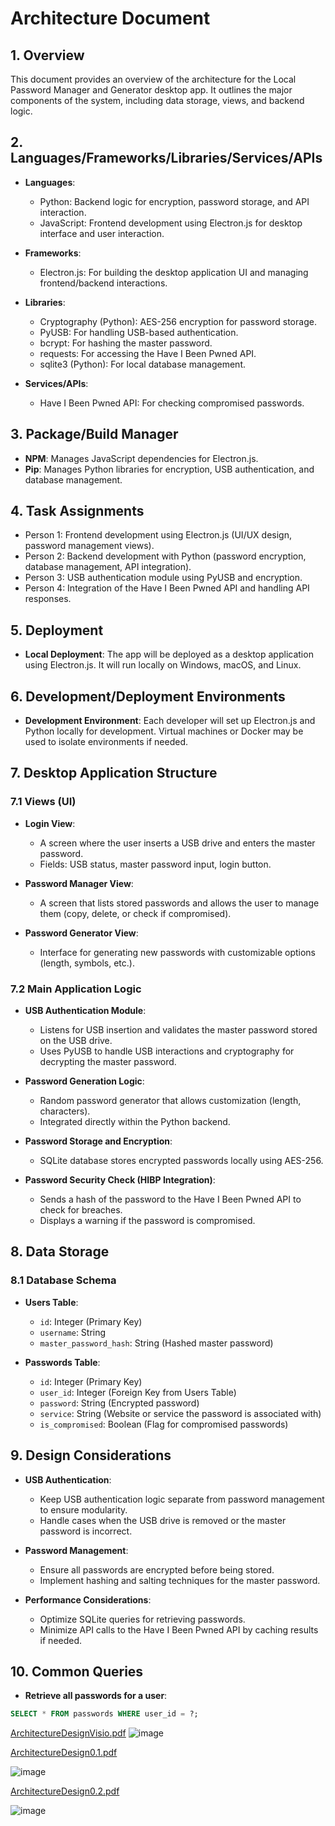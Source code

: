 # Architecture Document

## 1. Overview
This document provides an overview of the architecture for the Local Password Manager and Generator desktop app.
It outlines the major components of the system, including data storage, views, and backend logic.

## 2. Languages/Frameworks/Libraries/Services/APIs
- **Languages**:
  - Python: Backend logic for encryption, password storage, and API interaction.
  - JavaScript: Frontend development using Electron.js for desktop interface and user interaction.

- **Frameworks**:
  - Electron.js: For building the desktop application UI and managing frontend/backend interactions.

- **Libraries**:
  - Cryptography (Python): AES-256 encryption for password storage.
  - PyUSB: For handling USB-based authentication.
  - bcrypt: For hashing the master password.
  - requests: For accessing the Have I Been Pwned API.
  - sqlite3 (Python): For local database management.

- **Services/APIs**:
  - Have I Been Pwned API: For checking compromised passwords.

## 3. Package/Build Manager
- **NPM**: Manages JavaScript dependencies for Electron.js.
- **Pip**: Manages Python libraries for encryption, USB authentication, and database management.

## 4. Task Assignments
- Person 1: Frontend development using Electron.js (UI/UX design, password management views).
- Person 2: Backend development with Python (password encryption, database management, API integration).
- Person 3: USB authentication module using PyUSB and encryption.
- Person 4: Integration of the Have I Been Pwned API and handling API responses.

## 5. Deployment
- **Local Deployment**: The app will be deployed as a desktop application using Electron.js. 
  It will run locally on Windows, macOS, and Linux.

## 6. Development/Deployment Environments
- **Development Environment**: Each developer will set up Electron.js and Python locally for development.
  Virtual machines or Docker may be used to isolate environments if needed.

## 7. Desktop Application Structure
### 7.1 Views (UI)
- **Login View**:
  - A screen where the user inserts a USB drive and enters the master password.
  - Fields: USB status, master password input, login button.
  
- **Password Manager View**:
  - A screen that lists stored passwords and allows the user to manage them (copy, delete, or check if compromised).

- **Password Generator View**:
  - Interface for generating new passwords with customizable options (length, symbols, etc.).

### 7.2 Main Application Logic
- **USB Authentication Module**:
  - Listens for USB insertion and validates the master password stored on the USB drive.
  - Uses PyUSB to handle USB interactions and cryptography for decrypting the master password.

- **Password Generation Logic**:
  - Random password generator that allows customization (length, characters).
  - Integrated directly within the Python backend.

- **Password Storage and Encryption**:
  - SQLite database stores encrypted passwords locally using AES-256.

- **Password Security Check (HIBP Integration)**:
  - Sends a hash of the password to the Have I Been Pwned API to check for breaches.
  - Displays a warning if the password is compromised.

## 8. Data Storage
### 8.1 Database Schema
- **Users Table**:
  - `id`: Integer (Primary Key)
  - `username`: String
  - `master_password_hash`: String (Hashed master password)

- **Passwords Table**:
  - `id`: Integer (Primary Key)
  - `user_id`: Integer (Foreign Key from Users Table)
  - `password`: String (Encrypted password)
  - `service`: String (Website or service the password is associated with)
  - `is_compromised`: Boolean (Flag for compromised passwords)

## 9. Design Considerations
- **USB Authentication**:
  - Keep USB authentication logic separate from password management to ensure modularity.
  - Handle cases when the USB drive is removed or the master password is incorrect.
  
- **Password Management**:
  - Ensure all passwords are encrypted before being stored.
  - Implement hashing and salting techniques for the master password.

- **Performance Considerations**:
  - Optimize SQLite queries for retrieving passwords.
  - Minimize API calls to the Have I Been Pwned API by caching results if needed.

## 10. Common Queries
- **Retrieve all passwords for a user**:
```SQL
SELECT * FROM passwords WHERE user_id = ?;

```
[ArchitectureDesignVisio.pdf](https://github.com/user-attachments/files/17300222/ArchitectureDesignVisio.pdf)
![image](https://github.com/user-attachments/assets/f25d36f3-96ed-4b69-a2e5-1c11fd53244c)

[ArchitectureDesign0.1.pdf](https://github.com/user-attachments/files/17300268/ArchitectureDesign0.1.pdf)

![image](https://github.com/user-attachments/assets/287968b5-0a0b-4bd8-9f0e-95b679494044)

[ArchitectureDesign0.2.pdf](https://github.com/user-attachments/files/17300267/ArchitectureDesign0.2.pdf)

![image](https://github.com/user-attachments/assets/2a895385-7043-4301-8d6b-0f95d8da1fe6)



